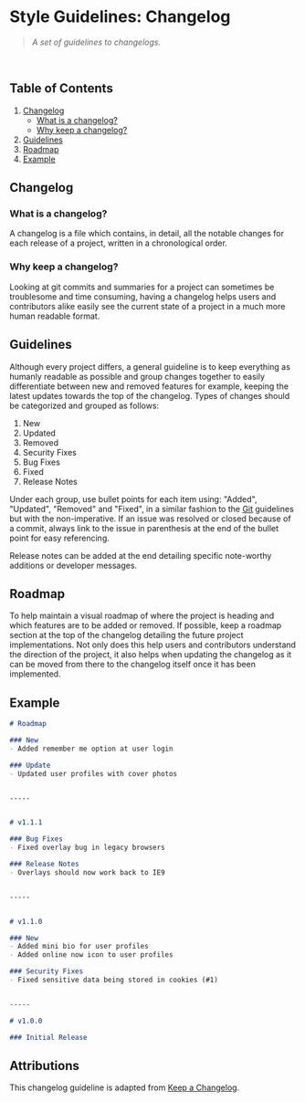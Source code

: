 # Style Guidelines: Changelog
> *A set of guidelines to changelogs.*
<br />


## Table of Contents
1. [Changelog](#changelog)
    - [What is a changelog?](#what-is-a-changelog)
    - [Why keep a changelog?](#why-keep-a-changelog)
2. [Guidelines](#guidelines)
3. [Roadmap](#roadmap)
4. [Example](#example)


## Changelog
### What is a changelog?
A changelog is a file which contains, in detail, all the notable changes for each release of a project, written in a chronological order.

### Why keep a changelog?
Looking at git commits and summaries for a project can sometimes be troublesome and time consuming, having a changelog helps users and contributors alike easily see the current state of a project in a much more human readable format.


## Guidelines
Although every project differs, a general guideline is to keep everything as humanly readable as possible and group changes together to easily differentiate between new and removed features for example, keeping the latest updates towards the top of the changelog. Types of changes should be categorized and grouped as follows:

1. New
2. Updated
3. Removed
4. Security Fixes
5. Bug Fixes
6. Fixed
7. Release Notes

Under each group, use bullet points for each item using: "Added", "Updated", "Removed" and "Fixed", in a similar fashion to the [Git](https://github.com/joemottershaw/style-guidelines/tree/master/git) guidelines but with the non-imperative. If an issue was resolved or closed because of a commit, always link to the issue in parenthesis at the end of the bullet point for easy referencing.

Release notes can be added at the end detailing specific note-worthy additions or developer messages.


## Roadmap
To help maintain a visual roadmap of where the project is heading and which features are to be added or removed. If possible, keep a roadmap section at the top of the changelog detailing the future project implementations. Not only does this help users and contributors understand the direction of the project, it also helps when updating the changelog as it can be moved from there to the changelog itself once it has been implemented.


## Example
```markdown
# Roadmap

### New
- Added remember me option at user login

### Update
- Updated user profiles with cover photos


-----


# v1.1.1

### Bug Fixes
- Fixed overlay bug in legacy browsers

### Release Notes
- Overlays should now work back to IE9


-----


# v1.1.0

### New
- Added mini bio for user profiles
- Added online now icon to user profiles

### Security Fixes
- Fixed sensitive data being stored in cookies (#1)


-----

# v1.0.0

### Initial Release
```


## Attributions
This changelog guideline is adapted from [Keep a Changelog](https://keepachangelog.com/en/1.0.0/).
